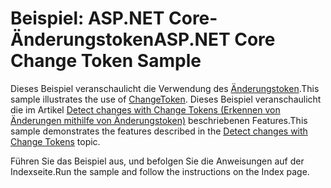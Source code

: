 # <a name="aspnet-core-change-token-sample"></a><span data-ttu-id="a7cf3-101">Beispiel: ASP.NET Core-Änderungstoken</span><span class="sxs-lookup"><span data-stu-id="a7cf3-101">ASP.NET Core Change Token Sample</span></span>

<span data-ttu-id="a7cf3-102">Dieses Beispiel veranschaulicht die Verwendung des [Änderungstoken](https://docs.microsoft.com/dotnet/api/microsoft.extensions.primitives.changetoken).</span><span class="sxs-lookup"><span data-stu-id="a7cf3-102">This sample illustrates the use of [ChangeToken](https://docs.microsoft.com/dotnet/api/microsoft.extensions.primitives.changetoken).</span></span> <span data-ttu-id="a7cf3-103">Dieses Beispiel veranschaulicht die im Artikel [Detect changes with Change Tokens (Erkennen von Änderungen mithilfe von Änderungstoken)](https://docs.microsoft.com/aspnet/core/fundamentals/change-tokens) beschriebenen Features.</span><span class="sxs-lookup"><span data-stu-id="a7cf3-103">This sample demonstrates the features described in the [Detect changes with Change Tokens](https://docs.microsoft.com/aspnet/core/fundamentals/change-tokens) topic.</span></span>

<span data-ttu-id="a7cf3-104">Führen Sie das Beispiel aus, und befolgen Sie die Anweisungen auf der Indexseite.</span><span class="sxs-lookup"><span data-stu-id="a7cf3-104">Run the sample and follow the instructions on the Index page.</span></span>
